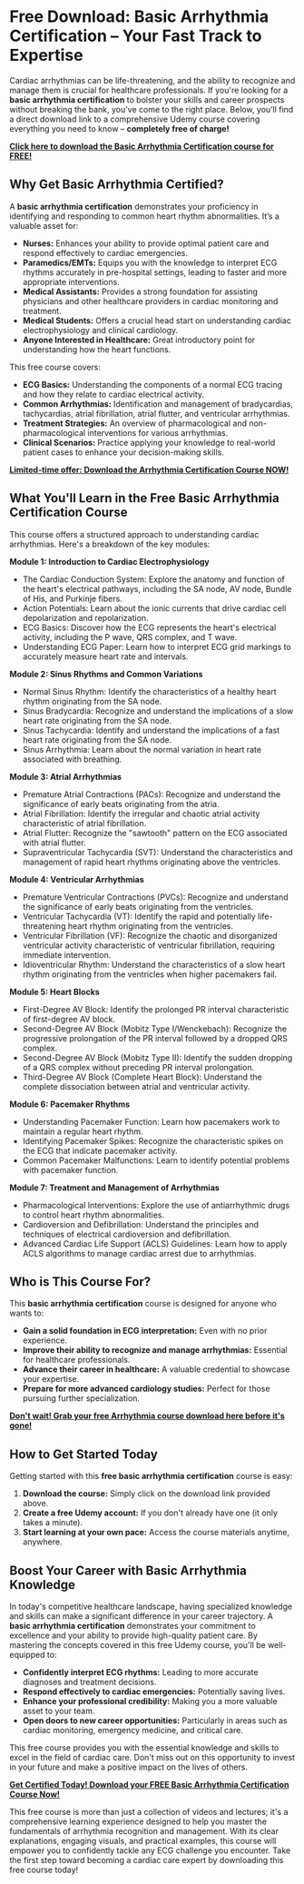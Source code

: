 # Free Download: Basic Arrhythmia Certification – Your Fast Track to Expertise

Cardiac arrhythmias can be life-threatening, and the ability to recognize and manage them is crucial for healthcare professionals. If you're looking for a **basic arrhythmia certification** to bolster your skills and career prospects without breaking the bank, you’ve come to the right place. Below, you’ll find a direct download link to a comprehensive Udemy course covering everything you need to know – **completely free of charge!**

[**Click here to download the Basic Arrhythmia Certification course for FREE!**](https://udemywork.com/basic-arrhythmia-certification)

## Why Get Basic Arrhythmia Certified?

A **basic arrhythmia certification** demonstrates your proficiency in identifying and responding to common heart rhythm abnormalities. It’s a valuable asset for:

*   **Nurses:** Enhances your ability to provide optimal patient care and respond effectively to cardiac emergencies.
*   **Paramedics/EMTs:** Equips you with the knowledge to interpret ECG rhythms accurately in pre-hospital settings, leading to faster and more appropriate interventions.
*   **Medical Assistants:** Provides a strong foundation for assisting physicians and other healthcare providers in cardiac monitoring and treatment.
*   **Medical Students:** Offers a crucial head start on understanding cardiac electrophysiology and clinical cardiology.
*   **Anyone Interested in Healthcare:** Great introductory point for understanding how the heart functions.

This free course covers:

*   **ECG Basics:** Understanding the components of a normal ECG tracing and how they relate to cardiac electrical activity.
*   **Common Arrhythmias:** Identification and management of bradycardias, tachycardias, atrial fibrillation, atrial flutter, and ventricular arrhythmias.
*   **Treatment Strategies:** An overview of pharmacological and non-pharmacological interventions for various arrhythmias.
*   **Clinical Scenarios:** Practice applying your knowledge to real-world patient cases to enhance your decision-making skills.

[**Limited-time offer: Download the Arrhythmia Certification Course NOW!**](https://udemywork.com/basic-arrhythmia-certification)

## What You'll Learn in the Free Basic Arrhythmia Certification Course

This course offers a structured approach to understanding cardiac arrhythmias. Here's a breakdown of the key modules:

**Module 1: Introduction to Cardiac Electrophysiology**

*   The Cardiac Conduction System: Explore the anatomy and function of the heart's electrical pathways, including the SA node, AV node, Bundle of His, and Purkinje fibers.
*   Action Potentials: Learn about the ionic currents that drive cardiac cell depolarization and repolarization.
*   ECG Basics: Discover how the ECG represents the heart's electrical activity, including the P wave, QRS complex, and T wave.
*   Understanding ECG Paper: Learn how to interpret ECG grid markings to accurately measure heart rate and intervals.

**Module 2: Sinus Rhythms and Common Variations**

*   Normal Sinus Rhythm: Identify the characteristics of a healthy heart rhythm originating from the SA node.
*   Sinus Bradycardia: Recognize and understand the implications of a slow heart rate originating from the SA node.
*   Sinus Tachycardia: Identify and understand the implications of a fast heart rate originating from the SA node.
*   Sinus Arrhythmia: Learn about the normal variation in heart rate associated with breathing.

**Module 3: Atrial Arrhythmias**

*   Premature Atrial Contractions (PACs): Recognize and understand the significance of early beats originating from the atria.
*   Atrial Fibrillation: Identify the irregular and chaotic atrial activity characteristic of atrial fibrillation.
*   Atrial Flutter: Recognize the "sawtooth" pattern on the ECG associated with atrial flutter.
*   Supraventricular Tachycardia (SVT): Understand the characteristics and management of rapid heart rhythms originating above the ventricles.

**Module 4: Ventricular Arrhythmias**

*   Premature Ventricular Contractions (PVCs): Recognize and understand the significance of early beats originating from the ventricles.
*   Ventricular Tachycardia (VT): Identify the rapid and potentially life-threatening heart rhythm originating from the ventricles.
*   Ventricular Fibrillation (VF): Recognize the chaotic and disorganized ventricular activity characteristic of ventricular fibrillation, requiring immediate intervention.
*   Idioventricular Rhythm: Understand the characteristics of a slow heart rhythm originating from the ventricles when higher pacemakers fail.

**Module 5: Heart Blocks**

*   First-Degree AV Block: Identify the prolonged PR interval characteristic of first-degree AV block.
*   Second-Degree AV Block (Mobitz Type I/Wenckebach): Recognize the progressive prolongation of the PR interval followed by a dropped QRS complex.
*   Second-Degree AV Block (Mobitz Type II): Identify the sudden dropping of a QRS complex without preceding PR interval prolongation.
*   Third-Degree AV Block (Complete Heart Block): Understand the complete dissociation between atrial and ventricular activity.

**Module 6: Pacemaker Rhythms**

*   Understanding Pacemaker Function: Learn how pacemakers work to maintain a regular heart rhythm.
*   Identifying Pacemaker Spikes: Recognize the characteristic spikes on the ECG that indicate pacemaker activity.
*   Common Pacemaker Malfunctions: Learn to identify potential problems with pacemaker function.

**Module 7: Treatment and Management of Arrhythmias**

*   Pharmacological Interventions: Explore the use of antiarrhythmic drugs to control heart rhythm abnormalities.
*   Cardioversion and Defibrillation: Understand the principles and techniques of electrical cardioversion and defibrillation.
*   Advanced Cardiac Life Support (ACLS) Guidelines: Learn how to apply ACLS algorithms to manage cardiac arrest due to arrhythmias.

## Who is This Course For?

This **basic arrhythmia certification** course is designed for anyone who wants to:

*   **Gain a solid foundation in ECG interpretation:** Even with no prior experience.
*   **Improve their ability to recognize and manage arrhythmias:** Essential for healthcare professionals.
*   **Advance their career in healthcare:** A valuable credential to showcase your expertise.
*   **Prepare for more advanced cardiology studies:** Perfect for those pursuing further specialization.

[**Don't wait! Grab your free Arrhythmia course download here before it's gone!**](https://udemywork.com/basic-arrhythmia-certification)

## How to Get Started Today

Getting started with this **free basic arrhythmia certification** course is easy:

1.  **Download the course:** Simply click on the download link provided above.
2.  **Create a free Udemy account:** If you don't already have one (it only takes a minute).
3.  **Start learning at your own pace:** Access the course materials anytime, anywhere.

## Boost Your Career with Basic Arrhythmia Knowledge

In today's competitive healthcare landscape, having specialized knowledge and skills can make a significant difference in your career trajectory. A **basic arrhythmia certification** demonstrates your commitment to excellence and your ability to provide high-quality patient care. By mastering the concepts covered in this free Udemy course, you'll be well-equipped to:

*   **Confidently interpret ECG rhythms:** Leading to more accurate diagnoses and treatment decisions.
*   **Respond effectively to cardiac emergencies:** Potentially saving lives.
*   **Enhance your professional credibility:** Making you a more valuable asset to your team.
*   **Open doors to new career opportunities:** Particularly in areas such as cardiac monitoring, emergency medicine, and critical care.

This free course provides you with the essential knowledge and skills to excel in the field of cardiac care. Don't miss out on this opportunity to invest in your future and make a positive impact on the lives of others.

[**Get Certified Today! Download your FREE Basic Arrhythmia Certification Course Now!**](https://udemywork.com/basic-arrhythmia-certification)

This free course is more than just a collection of videos and lectures; it's a comprehensive learning experience designed to help you master the fundamentals of arrhythmia recognition and management. With its clear explanations, engaging visuals, and practical examples, this course will empower you to confidently tackle any ECG challenge you encounter. Take the first step toward becoming a cardiac care expert by downloading this free course today!
